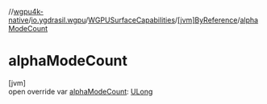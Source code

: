 //[wgpu4k-native](../../../../index.md)/[io.ygdrasil.wgpu](../../index.md)/[WGPUSurfaceCapabilities](../index.md)/[[jvm]ByReference](index.md)/[alphaModeCount](alpha-mode-count.md)

# alphaModeCount

[jvm]\
open override var [alphaModeCount](alpha-mode-count.md): [ULong](https://kotlinlang.org/api/core/kotlin-stdlib/kotlin/-u-long/index.html)